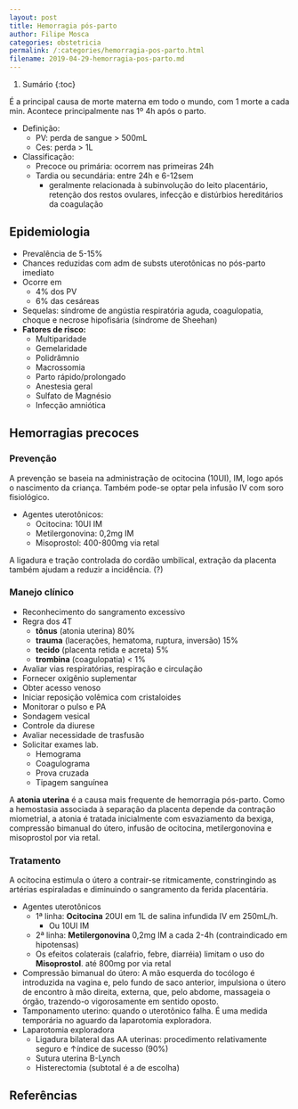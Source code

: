 ```yaml
---
layout: post
title: Hemorragia pós-parto
author: Filipe Mosca
categories: obstetricia
permalink: /:categories/hemorragia-pos-parto.html
filename: 2019-04-29-hemorragia-pos-parto.md
---
```


1. Sumário
{:toc}

É a principal causa de morte materna em todo o mundo, com 1 morte a cada min. Acontece principalmente nas 1º 4h após o parto.

- Definição:
  - PV: perda de sangue > 500mL
  - Ces: perda > 1L
- Classificação:
  - Precoce ou primária: ocorrem nas primeiras 24h
  - Tardia ou secundária: entre 24h e 6-12sem
    - geralmente relacionada à subinvolução do leito placentário, retenção dos restos ovulares, infecção e distúrbios hereditários da coagulação

## Epidemiologia
- Prevalência de 5-15%
- Chances reduzidas com adm de substs uterotônicas no pós-parto imediato
- Ocorre em
  - 4% dos PV
  - 6% das cesáreas
- Sequelas: síndrome de angústia respiratória aguda, coagulopatia, choque e necrose hipofisária (síndrome de Sheehan)
- __Fatores de risco:__
  - Multiparidade
  - Gemelaridade
  - Polidrâmnio
  - Macrossomia
  - Parto rápido/prolongado
  - Anestesia geral
  - Sulfato de Magnésio
  - Infecção amniótica

## Hemorragias precoces
### Prevenção
A prevenção se baseia na administração de ocitocina (10UI), IM, logo após o nascimento da criança. Também pode-se optar pela infusão IV com soro fisiológico.

- Agentes uterotônicos:
  - Ocitocina: 10UI IM
  - Metilergonovina: 0,2mg IM
  - Misoprostol: 400-800mg via retal

A ligadura e tração controlada do cordão umbilical, extração da placenta também ajudam a reduzir a incidência. (?)

### Manejo clínico
- Reconhecimento do sangramento excessivo
- Regra dos 4T
  - __tônus__ (atonia uterina) 80%
  - __trauma__ (lacerações, hematoma, ruptura, inversão) 15%
  - __tecido__ (placenta retida e acreta) 5%
  - __trombina__ (coagulopatia) < 1%
- Avaliar vias respiratórias, respiração e circulação
- Fornecer oxigênio suplementar
- Obter acesso venoso
- Iniciar reposição volêmica com cristaloides
- Monitorar o pulso e PA
- Sondagem vesical
- Controle da diurese
- Avaliar necessidade de trasfusão
- Solicitar exames lab.
  - Hemograma
  - Coagulograma
  - Prova cruzada
  - Tipagem sanguínea

A __atonia uterina__ é a causa mais frequente de hemorragia pós-parto. Como a hemostasia associada à separação da placenta depende da contração miometrial, a atonia é tratada inicialmente com esvaziamento da bexiga, compressão bimanual do útero, infusão de ocitocina, metilergonovina e misoprostol por via retal.

### Tratamento
A ocitocina estimula o útero a contrair-se ritmicamente, constringindo
as artérias espiraladas e diminuindo o sangramento da ferida placentária.

- Agentes uterotônicos
  - 1ª linha: __Ocitocina__ 20UI em 1L de salina infundida IV em 250mL/h.
    - Ou 10UI IM
  - 2ª linha: __Metilergonovina__ 0,2mg IM a cada 2-4h (contraindicado em hipotensas)
  - Os efeitos colaterais (calafrio, febre, diarréia) limitam o uso do __Misoprostol__. até 800mg por via retal
- Compressão bimanual do útero: A mão esquerda do tocólogo é introduzida na vagina e, pelo fundo de saco anterior, impulsiona o útero de
encontro à mão direita, externa, que, pelo abdome, massageia o órgão, trazendo-o vigorosamente
em sentido oposto.
- Tamponamento uterino: quando o uterotônico falha. É uma medida temporária no aguardo da laparotomia exploradora.
- Laparotomia exploradora
  - Ligadura bilateral das AA uterinas: procedimento relativamente seguro e ↑índice de sucesso (90%)
  - Sutura uterina B-Lynch
  - Histerectomia (subtotal é a de escolha)


## Referências
[^rez]: Rezendinho
